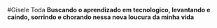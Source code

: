 #Gisele Toda
**Buscando o aprendizado em tecnologico, levantando e caíndo, sorrindo e chorando nessa nova loucura da minha vida**